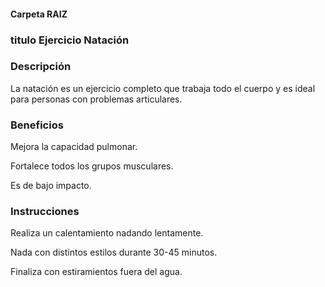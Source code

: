#### Carpeta RAIZ 

### titulo Ejercicio Natación


### Descripción
La natación es un ejercicio completo que trabaja todo el cuerpo y es ideal para personas con problemas articulares.

### Beneficios
Mejora la capacidad pulmonar.

Fortalece todos los grupos musculares.

Es de bajo impacto.

### Instrucciones
Realiza un calentamiento nadando lentamente.

Nada con distintos estilos durante 30-45 minutos.

Finaliza con estiramientos fuera del agua.


